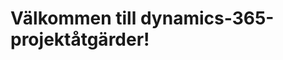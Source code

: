 # <a name="welcome-to-dynamics-365-project-operations"></a>Välkommen till dynamics-365-projektåtgärder!